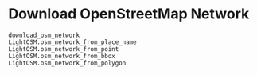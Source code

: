 # Download OpenStreetMap Network

```@docs
download_osm_network
LightOSM.osm_network_from_place_name
LightOSM.osm_network_from_point
LightOSM.osm_network_from_bbox
LightOSM.osm_network_from_polygon
```